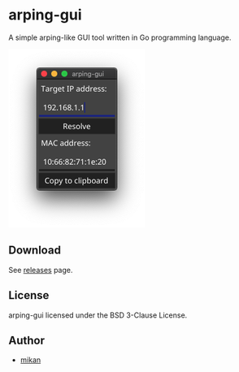 arping-gui
==========

A simple arping-like GUI tool written in Go programming language.

![screenshot](screenshot.png)

## Download

See [releases](https://github.com/mikan/arping-gui/releases) page.

## License

arping-gui licensed under the BSD 3-Clause License.

## Author

- [mikan](https://github.com/mikan)
